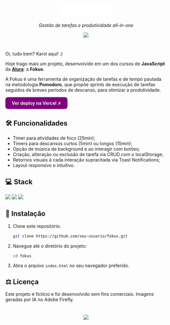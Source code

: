 <div align="center">
    <img src="https://github.com/kwojtyla/fokus/blob/main/img/logo.png"/>
    <p><em>Gestão de tarefas e produtividade all-in-one</em></p>
    <img width="20%" src="https://t3.ftcdn.net/jpg/05/27/97/74/360_F_527977463_hcQAYoMqDE17JUYji9J9bVIV6CWMsFuG.png">
</div>

#

Oi, tudo bem? Karol aqui! :)

Hoje trago mais um projeto, desenvolvido em um dos cursos de **JavaScript** da **[Alura](https://www.alura.com.br/)**: a **Fokus**.

A Fokus é uma ferramenta de organização de tarefas e de tempo pautada na metodologia **Pomodoro**, que propõe sprints de execução de tarefas seguidos de breves períodos de descanso, para otimizar a produtividade.

<a href="https://fokus-self-nu.vercel.app/" style="text-align: center; background-color: purple; border: none; color: white; padding: 10px 20px; text-align: center; text-decoration: none; display: inline-block; font-weight: 600; font-size: 14px; cursor: pointer; border-radius: 8px;">Ver deploy na Vercel ↗️</a>


## 🛠️ Funcionalidades

- Timer para atividades de foco (25min);
- Timers para descansos curtos (5min) ou longos (15min);
- Opção de música de background e ao interagir com botões;
- Criação, alteração ou exclusão de tarefa via CRUD com o localStorage;
- Retornos visuais à cada interação supracitada via Toast Notifications;
- Layout responsivo e intuitivo.

## 💻 Stack
![](https://img.shields.io/badge/html5-red?style=for-the-badge&logo=html5&logoColor=ffffff)
![](https://img.shields.io/badge/css3-blue?style=for-the-badge&logo=css3)
![](https://img.shields.io/badge/javascript-yellow?style=for-the-badge&logo=javascript&logoColor=ffffff)

## 📖 Instalação

1. Clone este repositório:
    ```bash
    git clone https://github.com/seu-usuario/fokus.git
    ```
2. Navegue até o diretório do projeto:
    ```bash
    cd fokus
    ```
3. Abra o arquivo `index.html` no seu navegador preferido.


## ⚖️ Licença

Este projeto é fictício e foi desenvolvido sem fins comerciais. Imagens geradas por IA no Adobe Firefly.

#
<div align="center">
    <img src="https://i.imgur.com/f0Yk8Ds.png" width="32px">
</div>
